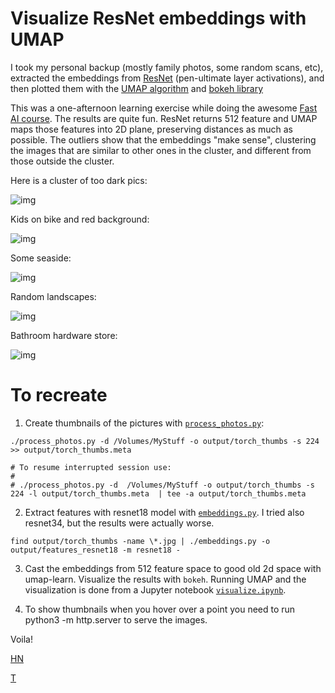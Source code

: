 # Visualize ResNet embeddings with UMAP

I took my personal backup (mostly family photos, some random scans, etc), extracted the embeddings from [ResNet][ref_resnet] (pen-ultimate layer activations), and then plotted them with the [UMAP algorithm][ref_umap] and [bokeh library][ref_bokeh]

This was a one-afternoon learning exercise while doing the awesome [Fast AI course][ref_fastai]. The results are quite fun. ResNet returns 512 feature and UMAP maps those features into 2D plane, preserving distances as much as possible. The outliers show that the embeddings "make sense", clustering the images that are similar to other ones in the cluster, and different from those outside the cluster.

[ref_resnet]:https://pytorch.org/vision/main/models/generated/torchvision.models.resnet18.html
[ref_umap]:https://umap-learn.readthedocs.io/en/latest/basic_usage.html
[ref_bokeh]:https://bokeh.org/
[ref_fastai]:https://course.fast.ai/

Here is a cluster of too dark pics:

![img](gifs/emb-1.gif)

Kids on bike and red background:

![img](gifs/emb-2.gif)

Some seaside:

![img](gifs/emb-3.gif)

Random landscapes:

![img](gifs/emb-4.gif)

Bathroom hardware store:

![img](gifs/emb-5.gif)

# To recreate

1. Create thumbnails of the pictures with [`process_photos.py`](process_photos.py):

```
./process_photos.py -d /Volumes/MyStuff -o output/torch_thumbs -s 224 >> output/torch_thumbs.meta

# To resume interrupted session use:
#
# ./process_photos.py -d  /Volumes/MyStuff -o output/torch_thumbs -s 224 -l output/torch_thumbs.meta  | tee -a output/torch_thumbs.meta
```

2. Extract features with resnet18 model with [`embeddings.py`](embeddings.py). I tried also resnet34, but the results were actually worse.

```
find output/torch_thumbs -name \*.jpg | ./embeddings.py -o  output/features_resnet18 -m resnet18 -
```

3. Cast the embeddings from 512 feature space to good old 2d space with umap-learn.  Visualize the results with `bokeh`.  Running UMAP and the visualization is done from a Jupyter notebook [`visualize.ipynb`](visualize.ipynb).

4. To show thumbnails when you hover over a point you need to run python3 -m http.server to serve the images.

Voila!

[HN]()

[T]()
